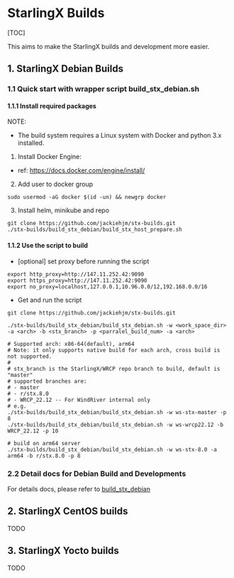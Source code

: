 # StarlingX Builds

[TOC]

This aims to make the StarlingX builds and development more easier.

## 1. StarlingX Debian Builds

### 1.1 Quick start with wrapper script build_stx_debian.sh

#### 1.1.1 Install required packages

NOTE:
  * The build system requires a Linux system with Docker and python 3.x installed.

1. Install Docker Engine:
  * ref: https://docs.docker.com/engine/install/

2. Add user to docker group

```
sudo usermod -aG docker $(id -un) && newgrp docker
```

3. Install helm, minikube and repo

```
git clone https://github.com/jackiehjm/stx-builds.git
./stx-builds/build_stx_debian/build_stx_host_prepare.sh
```

#### 1.1.2 Use the script to build

* [optional] set proxy before running the script

```
export http_proxy=http://147.11.252.42:9090
export https_proxy=http://147.11.252.42:9090
export no_proxy=localhost,127.0.0.1,10.96.0.0/12,192.168.0.0/16
```

* Get and run the script

```
git clone https://github.com/jackiehjm/stx-builds.git

./stx-builds/build_stx_debian/build_stx_debian.sh -w <work_space_dir> -a <arch> -b <stx_branch> -p <parralel_build_num> -a <arch>

# Supported arch: x86-64(default), arm64
# Note: it only supports native build for each arch, cross build is not supported.
# 
# stx_branch is the StarlingX/WRCP repo branch to build, default is "master"
# supported branches are:
# - master
# - r/stx.8.0
# - WRCP_22.12 -- For WindRiver internal only
# e.g.
./stx-builds/build_stx_debian/build_stx_debian.sh -w ws-stx-master -p 8
./stx-builds/build_stx_debian/build_stx_debian.sh -w ws-wrcp22.12 -b WRCP_22.12 -p 10

# build on arm64 server
./stx-builds/build_stx_debian/build_stx_debian.sh -w ws-stx-8.0 -a arm64 -b r/stx.8.0 -p 8
```

### 2.2 Detail docs for Debian Build and Developments

For details docs, please refer to [build_stx_debian](./docs/build_stx_debian.md)

## 2. StarlingX CentOS builds

TODO

## 3. StarlingX Yocto builds

TODO



